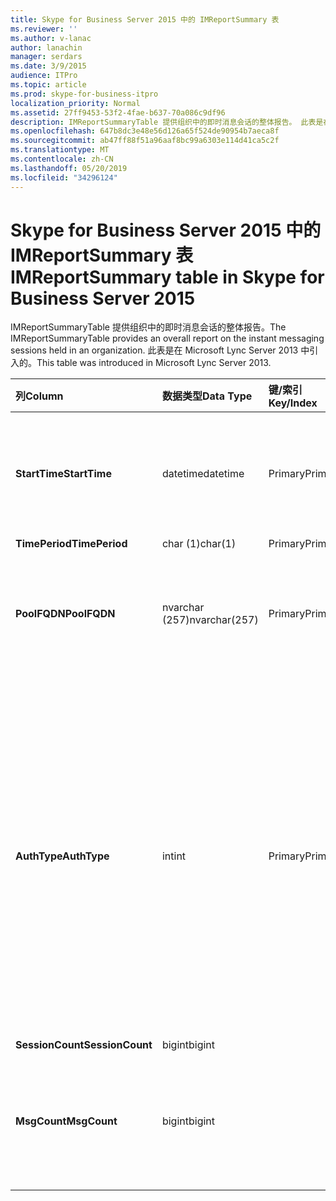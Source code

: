 ```yaml
---
title: Skype for Business Server 2015 中的 IMReportSummary 表
ms.reviewer: ''
ms.author: v-lanac
author: lanachin
manager: serdars
ms.date: 3/9/2015
audience: ITPro
ms.topic: article
ms.prod: skype-for-business-itpro
localization_priority: Normal
ms.assetid: 27ff9453-53f2-4fae-b637-70a086c9df96
description: IMReportSummaryTable 提供组织中的即时消息会话的整体报告。 此表是在 Microsoft Lync Server 2013 中引入的。
ms.openlocfilehash: 647b8dc3e48e56d126a65f524de90954b7aeca8f
ms.sourcegitcommit: ab47ff88f51a96aaf8bc99a6303e114d41ca5c2f
ms.translationtype: MT
ms.contentlocale: zh-CN
ms.lasthandoff: 05/20/2019
ms.locfileid: "34296124"
---
```

# <a name="imreportsummary-table-in-skype-for-business-server-2015"></a><span data-ttu-id="6f868-104">Skype for Business Server 2015 中的 IMReportSummary 表</span><span class="sxs-lookup"><span data-stu-id="6f868-104">IMReportSummary table in Skype for Business Server 2015</span></span>
 
<span data-ttu-id="6f868-105">IMReportSummaryTable 提供组织中的即时消息会话的整体报告。</span><span class="sxs-lookup"><span data-stu-id="6f868-105">The IMReportSummaryTable provides an overall report on the instant messaging sessions held in an organization.</span></span> <span data-ttu-id="6f868-106">此表是在 Microsoft Lync Server 2013 中引入的。</span><span class="sxs-lookup"><span data-stu-id="6f868-106">This table was introduced in Microsoft Lync Server 2013.</span></span>
  
|<span data-ttu-id="6f868-107">**列**</span><span class="sxs-lookup"><span data-stu-id="6f868-107">**Column**</span></span>|<span data-ttu-id="6f868-108">**数据类型**</span><span class="sxs-lookup"><span data-stu-id="6f868-108">**Data Type**</span></span>|<span data-ttu-id="6f868-109">**键/索引**</span><span class="sxs-lookup"><span data-stu-id="6f868-109">**Key/Index**</span></span>|<span data-ttu-id="6f868-110">**详细信息**</span><span class="sxs-lookup"><span data-stu-id="6f868-110">**Details**</span></span>|
|:-----|:-----|:-----|:-----|
|<span data-ttu-id="6f868-111">**StartTime**</span><span class="sxs-lookup"><span data-stu-id="6f868-111">**StartTime**</span></span> <br/> |<span data-ttu-id="6f868-112">datetime</span><span class="sxs-lookup"><span data-stu-id="6f868-112">datetime</span></span>  <br/> |<span data-ttu-id="6f868-113">Primary</span><span class="sxs-lookup"><span data-stu-id="6f868-113">Primary</span></span>  <br/> |<span data-ttu-id="6f868-114">即时消息会话开始的日期和时间。</span><span class="sxs-lookup"><span data-stu-id="6f868-114">Date and time that the instant messaging session began.</span></span>  <br/> |
|<span data-ttu-id="6f868-115">**TimePeriod**</span><span class="sxs-lookup"><span data-stu-id="6f868-115">**TimePeriod**</span></span> <br/> |<span data-ttu-id="6f868-116">char (1)</span><span class="sxs-lookup"><span data-stu-id="6f868-116">char(1)</span></span>  <br/> |<span data-ttu-id="6f868-117">Primary</span><span class="sxs-lookup"><span data-stu-id="6f868-117">Primary</span></span>  <br/> ||
|<span data-ttu-id="6f868-118">**PoolFQDN**</span><span class="sxs-lookup"><span data-stu-id="6f868-118">**PoolFQDN**</span></span> <br/> |<span data-ttu-id="6f868-119">nvarchar (257)</span><span class="sxs-lookup"><span data-stu-id="6f868-119">nvarchar(257)</span></span>  <br/> |<span data-ttu-id="6f868-120">Primary</span><span class="sxs-lookup"><span data-stu-id="6f868-120">Primary</span></span>  <br/> |<span data-ttu-id="6f868-121">托管会话的池的完全限定的域名。</span><span class="sxs-lookup"><span data-stu-id="6f868-121">Fully qualified domain name of the pool hosting the session.</span></span>  <br/> |
|<span data-ttu-id="6f868-122">**AuthType**</span><span class="sxs-lookup"><span data-stu-id="6f868-122">**AuthType**</span></span> <br/> |<span data-ttu-id="6f868-123">int</span><span class="sxs-lookup"><span data-stu-id="6f868-123">int</span></span>  <br/> |<span data-ttu-id="6f868-124">Primary</span><span class="sxs-lookup"><span data-stu-id="6f868-124">Primary</span></span>  <br/> |<span data-ttu-id="6f868-125">通话的优先级 (例如, 紧急或非紧急)。</span><span class="sxs-lookup"><span data-stu-id="6f868-125">Priority (for example, urgent or non-urgent) of the call.</span></span> <span data-ttu-id="6f868-126">优先级信息存储在[Skype For Business Server 2015 的 CallPriorities 表中](callpriorities.md)。</span><span class="sxs-lookup"><span data-stu-id="6f868-126">Priority information is stored in the [CallPriorities table in Skype for Business Server 2015](callpriorities.md).</span></span>  <br/> |
|<span data-ttu-id="6f868-127">**SessionCount**</span><span class="sxs-lookup"><span data-stu-id="6f868-127">**SessionCount**</span></span> <br/> |<span data-ttu-id="6f868-128">bigint</span><span class="sxs-lookup"><span data-stu-id="6f868-128">bigint</span></span>  <br/> |||
|<span data-ttu-id="6f868-129">**MsgCount**</span><span class="sxs-lookup"><span data-stu-id="6f868-129">**MsgCount**</span></span> <br/> |<span data-ttu-id="6f868-130">bigint</span><span class="sxs-lookup"><span data-stu-id="6f868-130">bigint</span></span>  <br/> ||<span data-ttu-id="6f868-131">会话期间交换的即时消息总数。</span><span class="sxs-lookup"><span data-stu-id="6f868-131">Total number of instant messages exchanged during the session.</span></span>  <br/> |
   

